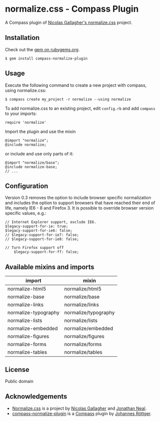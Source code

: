 # normalize.css - Compass Plugin
A Compass plugin of [Nicolas Gallagher's normalize.css](https://github.com/necolas/normalize.css/)
project.

## Installation
Check out the [gem on rubygems.org](https://rubygems.org/gems/compass-normalize-plugin).

    $ gem install compass-normalize-plugin

## Usage
Execute the following command to create a new project with compass, using normalize.css:

    $ compass create my_project -r normalize --using normalize

To add normalize.css to an existing project, edit `config.rb` and add `compass` to your imports:

    require 'normalize'

Import the plugin and use the mixin

    @import "normalize";
    @include normalize;

or include and use only parts of it:

    @import "normalize/base";
    @include normalize-base;
    // ...

## Configuration
Version 0.3 removes the option to include browser specific normalization and includes the option to
support browsers that have reached their end of life, namely IE6 - 8 and Firefox 3. It is possible
to override browser version specific values, e.g.:

    // Internet Explorer support, exclude IE6.
    $legacy-support-for-ie: true;
    $legacy-support-for-ie6: false;
    // $legacy-support-for-ie7: false;
    // $legacy-support-for-ie8: false;
    
    // Turn Firefox support off
		$legacy-support-for-ff: false;

## Available mixins and imports
<table>
	<thead>
		<tr>
			<th>import</th>
			<th>mixin</th>
		</tr>
	</thead>
	<tbody>
    	<tr>
        	<td>normalize-html5</td>
        	<td>normalize/html5</td>
    	</tr>
    	<tr>
        	<td>normalize-base</td>
        	<td>normalize/base</td>
    	</tr>
    	<tr>
        	<td>normalize-links</td>
        	<td>normalize/links</td>
    	</tr>
    	<tr>
        	<td>normalize-typography</td>
        	<td>normalize/typography</td>
    	</tr>
    	<tr>
        	<td>normalize-lists</td>
        	<td>normalize/lists</td>
    	</tr>
    	<tr>
        	<td>normalize-embedded</td>
        	<td>normalize/embedded</td>
    	</tr>
    	<tr>
        	<td>normalize-figures</td>
        	<td>normalize/figures</td>
    	</tr>
    	<tr>
        	<td>normalize-forms</td>
        	<td>normalize/forms</td>
    	</tr>
    	<tr>
        	<td>normalize-tables</td>
        	<td>normalize/tables</td>
    	</tr>
</table>

## License
Public domain

## Acknowledgements
* [Normalize.css](https://github.com/necolas/normalize.css/) is a project by
[Nicolas Gallagher](http://github.com/necolas) and
[Jonathan Neal](http://github.com/jonathantneal).
* [compass-normalize-plugin](https://github.com/jroettger/compass-normalize-plugin) is a
[Compass](http://compass-style.org) plugin by [Johannes Röttger](http://github.com/jroettger).